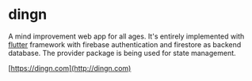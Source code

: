 # dingn

A mind improvement web app for all ages. It's entirely implemented with [flutter](https://flutter.dev/) framework with firebase authentication and firestore as backend database. The provider package is being used for state management.

[https://dingn.com](http://dingn.com)